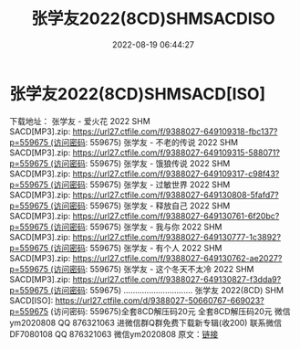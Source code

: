 ﻿---
title: 张学友2022(8CD)SHMSACDISO
date: 2022-08-19 06:44:27
categories: 新碟专辑、稀有等精品
tags: 华语中文
---
# 张学友2022(8CD)SHMSACD[ISO]

下载地址：
张学友 - 爱火花 2022 SHM SACD[MP3].zip: https://url27.ctfile.com/f/9388027-649109318-fbc137?p=559675 (访问密码:
559675)
张学友 - 不老的传说 2022 SHM SACD[MP3].zip: https://url27.ctfile.com/f/9388027-649109315-588071?p=559675 (访问密码:
559675)
张学友 - 饿狼传说 2022 SHM SACD[MP3].zip: https://url27.ctfile.com/f/9388027-649109317-c98f43?p=559675 (访问密码:
559675)
张学友 - 过敏世界 2022 SHM SACD[MP3].zip: https://url27.ctfile.com/f/9388027-649130808-5fafd7?p=559675 (访问密码:
559675)
张学友 - 释放自己 2022 SHM SACD[MP3].zip: https://url27.ctfile.com/f/9388027-649130761-6f20bc?p=559675 (访问密码:
559675)
张学友 - 我与你 2022 SHM SACD[MP3].zip: https://url27.ctfile.com/f/9388027-649130777-1c3892?p=559675 (访问密码:
559675)
张学友 - 有个人 2022 SHM SACD[MP3].zip: https://url27.ctfile.com/f/9388027-649130762-ae2027?p=559675 (访问密码:
559675)
张学友 - 这个冬天不太冷 2022 SHM SACD[MP3].zip: https://url27.ctfile.com/f/9388027-649130827-f3dda9?p=559675 (访问密码:
559675)
..............................
张学友 2022(8CD) SHM SACD[ISO]: https://url27.ctfile.com/d/9388027-50660767-669023?p=559675
(访问密码: 559675)全套8CD解压码20元
全套8CD解压码20元 微信ym2020808 QQ 876321063
进微信群Q群免费下载新专辑(收200)
联系微信DF7080108 QQ 876321063
微信ym2020808
原文：[链接](https://blog.sina.com.cn/s/blog_1647c7e7601030yv7.html)